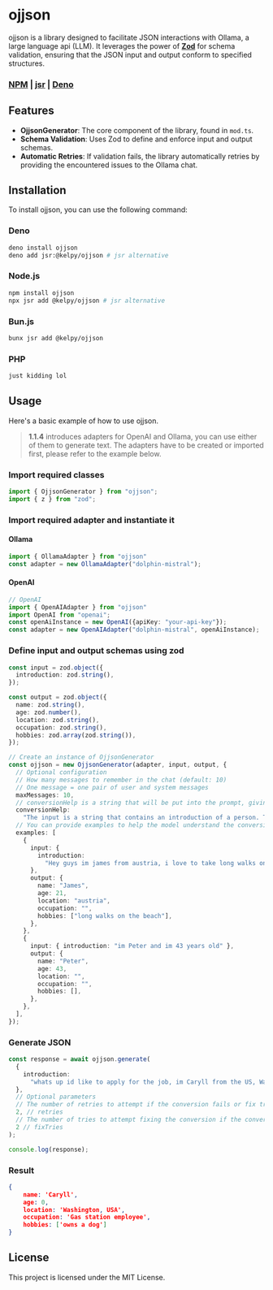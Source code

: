 # ojjson

ojjson is a library designed to facilitate JSON interactions with Ollama, a large language api (LLM). It leverages the power of **[Zod](https://zod.dev)** for schema validation, ensuring that the JSON input and output conform to specified structures.


### **[NPM](https://www.npmjs.com/package/ojjson)** | **[jsr](https://jsr.io/@kelpy/ojjson)** | **[Deno](https://deno.land/x/ojjson)**

## Features

- **OjjsonGenerator**: The core component of the library, found in `mod.ts`.
- **Schema Validation**: Uses Zod to define and enforce input and output schemas.
- **Automatic Retries**: If validation fails, the library automatically retries by providing the encountered issues to the Ollama chat.

## Installation

To install ojjson, you can use the following command:

### Deno
```sh
deno install ojjson
deno add jsr:@kelpy/ojjson # jsr alternative
```

### Node.js
```sh
npm install ojjson
npx jsr add @kelpy/ojjson # jsr alternative
```
### Bun.js
```sh
bunx jsr add @kelpy/ojjson
```

### PHP
```sh	
just kidding lol
```

## Usage

Here's a basic example of how to use ojjson.

> **1.1.4** introduces adapters for OpenAI and Ollama, you can use either of them to generate text.
> The adapters have to be created or imported first, please refer to the example below.

### Import required classes

```typescript
import { OjjsonGenerator } from "ojjson";
import { z } from "zod";
```

### Import required adapter and instantiate it
#### Ollama
```typescript
import { OllamaAdapter } from "ojjson"
const adapter = new OllamaAdapter("dolphin-mistral");
```
#### OpenAI

```typescript
// OpenAI
import { OpenAIAdapter } from "ojjson"
import OpenAI from "openai";
const openAiInstance = new OpenAI({apiKey: "your-api-key"});
const adapter = new OpenAIAdapter("dolphin-mistral", openAiInstance);
```



### Define input and output schemas using zod

```typescript
const input = zod.object({
  introduction: zod.string(),
});

const output = zod.object({
  name: zod.string(),
  age: zod.number(),
  location: zod.string(),
  occupation: zod.string(),
  hobbies: zod.array(zod.string()),
});
```

```typescript
// Create an instance of OjjsonGenerator
const ojjson = new OjjsonGenerator(adapter, input, output, {
  // Optional configuration
  // How many messages to remember in the chat (default: 10)
  // One message = one pair of user and system messages
  maxMessages: 10,
  // conversionHelp is a string that will be put into the prompt, giving more accurate information on how to map the input to the output, while this is optional, it is recommended to provide it for better results and especially in case of complex conversions
  conversionHelp:
    "The input is a string that contains an introduction of a person. The output should be an object with the name, age, location, occupation and hobbies of the person. You can leave out any information that is not in the introduction. `hobbies` is a string array.",
  // You can provide examples to help the model understand the conversion. Those will internally be used as previous messages in the chat.
  examples: [
    {
      input: {
        introduction:
          "Hey guys im james from austria, i love to take long walks on the beach and im 21",
      },
      output: {
        name: "James",
        age: 21,
        location: "austria",
        occupation: "",
        hobbies: ["long walks on the beach"],
      },
    },
    {
      input: { introduction: "im Peter and im 43 years old" },
      output: {
        name: "Peter",
        age: 43,
        location: "",
        occupation: "",
        hobbies: [],
      },
    },
  ],
});
```

### Generate JSON

```typescript
const response = await ojjson.generate(
  {
    introduction:
      "whats up id like to apply for the job, im Caryll from the US, Washington and I have a dog, i work full time in a gas station",
  },
  // Optional parameters
  // The number of retries to attempt if the conversion fails or fix tries failed (default: 2)
  2, // retries
  // The number of tries to attempt fixing the conversion if the conversion fails (default: 2)
  2 // fixTries
);

console.log(response);
```

### Result
```json
{
    name: 'Caryll',
    age: 0,
    location: 'Washington, USA',
    occupation: 'Gas station employee',
    hobbies: ['owns a dog']
}
```


## License

This project is licensed under the MIT License.
